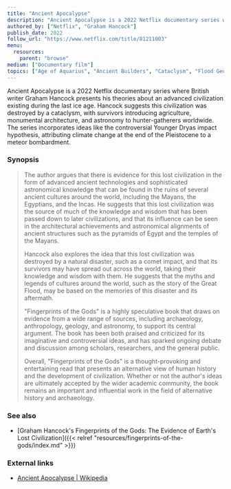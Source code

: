```yaml
---
title: "Ancient Apocalypse"
description: "Ancient Apocalypse is a 2022 Netflix documentary series where British writer Graham Hancock presents his theories about an advanced civilization existing during the last ice age. Hancock suggests this civilization was destroyed by a cataclysm, with survivors introducing agriculture, monumental architecture, and astronomy to hunter-gatherers worldwide. The series incorporates ideas like the controversial Younger Dryas impact hypothesis, attributing climate change at the end of the Pleistocene to a meteor bombardment."
authored_by: ["Netflix", "Graham Hancock"]
publish_date: 2022
follow_url: "https://www.netflix.com/title/81211003"
menu:
  resources:
    parent: "browse"
medium: ["Documentary film"]
topics: ["Age of Aquarius", "Ancient Builders", "Cataclysm", "Flood Geology", "Precession", "Pyramids", "The Tradition"]
---
```


Ancient Apocalypse is a 2022 Netflix documentary series where British writer Graham Hancock presents his theories about an advanced civilization existing during the last ice age. Hancock suggests this civilization was destroyed by a cataclysm, with survivors introducing agriculture, monumental architecture, and astronomy to hunter-gatherers worldwide. The series incorporates ideas like the controversial Younger Dryas impact hypothesis, attributing climate change at the end of the Pleistocene to a meteor bombardment.

### Synopsis

> The author argues that there is evidence for this lost civilization in the form of advanced ancient technologies and sophisticated astronomical knowledge that can be found in the ruins of several ancient cultures around the world, including the Mayans, the Egyptians, and the Incas. He suggests that this lost civilization was the source of much of the knowledge and wisdom that has been passed down to later civilizations, and that its influence can be seen in the architectural achievements and astronomical alignments of ancient structures such as the pyramids of Egypt and the temples of the Mayans.
>
> Hancock also explores the idea that this lost civilization was destroyed by a natural disaster, such as a comet impact, and that its survivors may have spread out across the world, taking their knowledge and wisdom with them. He suggests that the myths and legends of cultures around the world, such as the story of the Great Flood, may be based on the memories of this disaster and its aftermath.
>
> "Fingerprints of the Gods" is a highly speculative book that draws on evidence from a wide range of sources, including archaeology, anthropology, geology, and astronomy, to support its central argument. The book has been both praised and criticized for its imaginative and controversial ideas, and has sparked ongoing debate and discussion among scholars, researchers, and the general public.
>
> Overall, "Fingerprints of the Gods" is a thought-provoking and entertaining read that presents an alternative view of human history and the development of civilization. Whether or not the author's ideas are ultimately accepted by the wider academic community, the book remains an important and influential work in the field of alternative history and archaeology.

### See also

- [Graham Hancock\'s Fingerprints of the Gods\: The Evidence of Earth\'s Lost Civilization]({{< relref "resources/fingerprints-of-the-gods/index.md" >}})

### External links

- [Ancient Apocalypse | Wikipedia](https://en.wikipedia.org/wiki/Ancient_Apocalypse)
